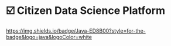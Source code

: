 # ☑️ Citizen Data Science Platform


https://img.shields.io/badge/Java-ED8B00?style=for-the-badge&logo=java&logoColor=white
